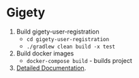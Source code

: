 # Gigety  

1) Build gigety-user-registration  
   * ```cd gigety-user-registration```  
   * ```./gradlew clean build -x test```  
2) Build docker images   
   * ```docker-compose build``` - builds project  
3) [Detailed Documentation](https://github.com/samuelsegal/gigety/wiki/Authorization---Authentication-Resource-Server).  
